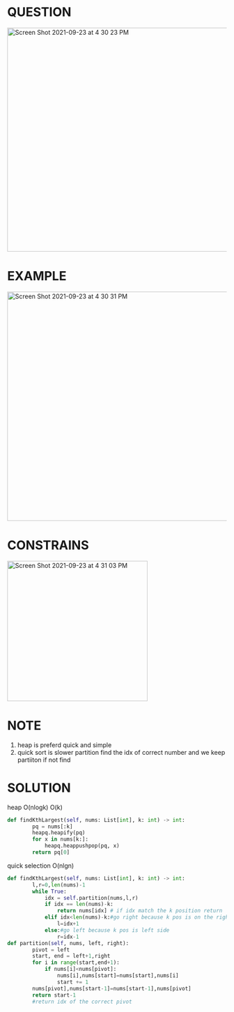 # QUESTION
<img width="514" alt="Screen Shot 2021-09-23 at 4 30 23 PM" src="https://user-images.githubusercontent.com/64442606/134579433-993c48a9-5df5-4f3d-9c36-119cbd27dbb8.png">

# EXAMPLE
<img width="526" alt="Screen Shot 2021-09-23 at 4 30 31 PM" src="https://user-images.githubusercontent.com/64442606/134579456-7e570df0-8b03-4742-8ca4-62018c19088e.png">

# CONSTRAINS
<img width="322" alt="Screen Shot 2021-09-23 at 4 31 03 PM" src="https://user-images.githubusercontent.com/64442606/134579528-8efa6bbe-a6b4-4caf-b511-b90d1f76afb9.png">

# NOTE
1. heap is preferd quick and simple
2. quick sort is slower partition find the idx of correct number and we keep partiiton if not find 
# SOLUTION
heap O(nlogk) O(k)
```python
def findKthLargest(self, nums: List[int], k: int) -> int:
        pq = nums[:k]
        heapq.heapify(pq)
        for x in nums[k:]:
            heapq.heappushpop(pq, x)
        return pq[0]
```
quick selection
O(nlgn)
```python
def findKthLargest(self, nums: List[int], k: int) -> int:
        l,r=0,len(nums)-1
        while True:
            idx = self.partition(nums,l,r)
            if idx == len(nums)-k:
                return nums[idx] # if idx match the k position return 
            elif idx<len(nums)-k:#go right because k pos is on the right 
                l=idx+1
            else:#go left because k pos is left side 
                r=idx-1
def partition(self, nums, left, right):
        pivot = left
        start, end = left+1,right
        for i in range(start,end+1):
            if nums[i]<nums[pivot]:
                nums[i],nums[start]=nums[start],nums[i]
                start += 1
        nums[pivot],nums[start-1]=nums[start-1],nums[pivot]
        return start-1
        #return idx of the correct pivot
```
